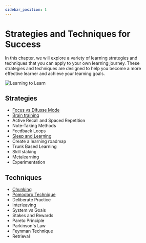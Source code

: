 ```yaml
---
sidebar_position: 1
---
```


# Strategies and Techniques for Success

In this chapter, we will explore a variety of learning strategies and techniques that you can apply to your own learning journey. These strategies and techniques are designed to help you become a more effective learner and achieve your learning goals.

![Learning to Learn](/img/learning-strategies-and-techniques.png)

## Strategies

- [Focus vs Difusse Mode](/effective-learning-strategies-and-techniques/focus-vs-diffuse-mode/)
- [Brain training](/effective-learning-strategies-and-techniques/brain-training/)
- Active Recall and Spaced Repetition
- Note-Taking Methods
- Feedback Loops
- [Sleep and Learning](/effective-learning-strategies-and-techniques/sleep-and-learning/)
- Create a learning roadmap
- Trunk Based Learning
- Skill staking
- Metalearning
- Experimentation

## Techniques

- [Chunking](/effective-learning-strategies-and-techniques/chunking/)
- [Pomodoro Technique](/effective-learning-strategies-and-techniques/pomodoro-technique/)
- Deliberate Practice
- Interleaving
- System vs Goals
- Stakes and Rewards
- Pareto Principle
- Parkinson's Law
- Feynman Technique
- Retrieval
